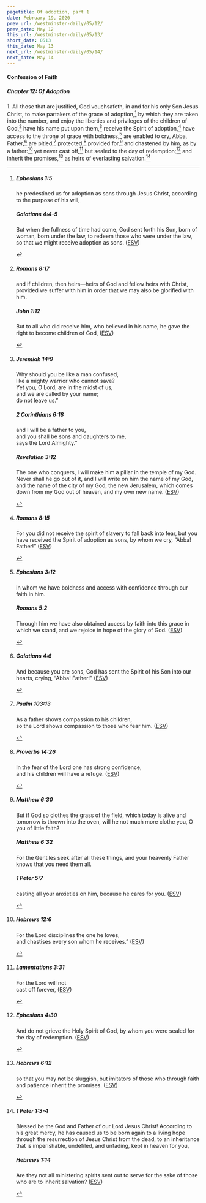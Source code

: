 ```yaml
---
pagetitle: Of adoption, part 1
date: February 19, 2020
prev_url: /westminster-daily/05/12/
prev_date: May 12
this_url: /westminster-daily/05/13/
short_date: 0513
this_date: May 13
next_url: /westminster-daily/05/14/
next_date: May 14
---
```


#### Confession of Faith

##### Chapter 12: Of Adoption

1\. All those that are justified, God vouchsafeth, in and for his only Son Jesus Christ, to make partakers of the grace of adoption,[^fnref:wcf1] by which they are taken into the number, and enjoy the liberties and privileges of the children of God,[^fnref:wcf2] have his name put upon them,[^fnref:wcf3] receive the Spirit of adoption,[^fnref:wcf4] have access to the throne of grace with boldness,[^fnref:wcf5] are enabled to cry, Abba, Father,[^fnref:wcf6] are pitied,[^fnref:wcf7] protected,[^fnref:wcf8] provided for,[^fnref:wcf9] and chastened by him, as by a father:[^fnref:wcf10] yet never cast off,[^fnref:wcf11] but sealed to the day of redemption;[^fnref:wcf12] and inherit the promises,[^fnref:wcf13] as heirs of everlasting salvation.[^fnref:wcf14]

[^fnref:wcf1]: <div class="esv"><h5>Ephesians 1:5</h5> <div class="esv-text"><p id="p49001005.01-1">he predestined us for adoption as sons through Jesus Christ, according to the purpose of his will,</p> </div><h5>Galatians 4:4-5</h5> <div class="esv-text"><p id="p48004004.01-2">But when the fullness of time had come, God sent forth his Son, born of woman, born under the law, to redeem those who were under the law, so that we might receive adoption as sons.  (<a href="http://www.esv.org" class="copyright">ESV</a>)</p> </div> </div>

[^fnref:wcf2]: <div class="esv"><h5>Romans 8:17</h5> <div class="esv-text"><p id="p45008017.01-1">and if children, then heirs&#8212;heirs of God and fellow heirs with Christ, provided we suffer with him in order that we may also be glorified with him.</p> </div><h5>John 1:12</h5> <div class="esv-text"><p id="p43001012.01-2">But to all who did receive him, who believed in his name, he gave the right to become children of God,  (<a href="http://www.esv.org" class="copyright">ESV</a>)</p> </div> </div>

[^fnref:wcf3]: <div class="esv"><h5>Jeremiah 14:9</h5> <div class="esv-text"><div class="block-indent"> <p class="line-group" id="p24014009.01-1">Why should you be like a man confused,<br /> <span class="indent"></span>like a mighty warrior who cannot save?<br /> Yet you, O <span class="small-caps">Lord</span>, are in the midst of us,<br /> <span class="indent"></span>and we are called by your name;<br /> <span class="indent"></span>do not leave us.&#8221;</p> </div> </div><h5>2 Corinthians 6:18</h5> <div class="esv-text"><div class="block-indent"> <p class="line-group" id="p47006018.01-2">and I will be a father to you,<br /> <span class="indent"></span>and you shall be sons and daughters to me,<br /> says the Lord Almighty.&#8221;</p> </div> </div><h5>Revelation 3:12</h5> <div class="esv-text"><p id="p66003012.01-3"><span class="woc">The one who conquers, I will make him a pillar in the temple of my God. Never shall he go out of it, and I will write on him the name of my God, and the name of the city of my God, the new Jerusalem, which comes down from my God out of heaven, and my own new name.</span>  (<a href="http://www.esv.org" class="copyright">ESV</a>)</p> </div> </div>

[^fnref:wcf4]: <div class="esv"><h5>Romans 8:15</h5> <div class="esv-text"><p id="p45008015.01-1">For you did not receive the spirit of slavery to fall back into fear, but you have received the Spirit of adoption as sons, by whom we cry, &#8220;Abba! Father!&#8221;  (<a href="http://www.esv.org" class="copyright">ESV</a>)</p> </div> </div>

[^fnref:wcf5]: <div class="esv"><h5>Ephesians 3:12</h5> <div class="esv-text"><p id="p49003012.01-1">in whom we have boldness and access with confidence through our faith in him.</p> </div><h5>Romans 5:2</h5> <div class="esv-text"><p id="p45005002.01-2">Through him we have also obtained access by faith into this grace in which we stand, and we rejoice in hope of the glory of God.  (<a href="http://www.esv.org" class="copyright">ESV</a>)</p> </div> </div>

[^fnref:wcf6]: <div class="esv"><h5>Galatians 4:6</h5> <div class="esv-text"><p id="p48004006.01-1">And because you are sons, God has sent the Spirit of his Son into our hearts, crying, &#8220;Abba! Father!&#8221;  (<a href="http://www.esv.org" class="copyright">ESV</a>)</p> </div> </div>

[^fnref:wcf7]: <div class="esv"><h5>Psalm 103:13</h5> <div class="esv-text"><div class="block-indent"> <p class="line-group" id="p19103013.01-1">As a father shows compassion to his children,<br /> <span class="indent"></span>so the <span class="small-caps">Lord</span> shows compassion to those who fear him.  (<a href="http://www.esv.org" class="copyright">ESV</a>)</p> </div> </div> </div>

[^fnref:wcf8]: <div class="esv"><h5>Proverbs 14:26</h5> <div class="esv-text"><div class="block-indent"> <p class="line-group" id="p20014026.01-1">In the fear of the <span class="small-caps">Lord</span> one has strong confidence,<br /> <span class="indent"></span>and his children will have a refuge.  (<a href="http://www.esv.org" class="copyright">ESV</a>)</p> </div> </div> </div>

[^fnref:wcf9]: <div class="esv"><h5>Matthew 6:30</h5> <div class="esv-text"><p id="p40006030.01-1"><span class="woc">But if God so clothes the grass of the field, which today is alive and tomorrow is thrown into the oven, will he not much more clothe you, O you of little faith?</span></p> </div><h5>Matthew 6:32</h5> <div class="esv-text"><p id="p40006032.01-2"><span class="woc">For the Gentiles seek after all these things, and your heavenly Father knows that you need them all.</span></p> </div><h5>1 Peter 5:7</h5> <div class="esv-text"><p id="p60005007.01-3">casting all your anxieties on him, because he cares for you.  (<a href="http://www.esv.org" class="copyright">ESV</a>)</p> </div> </div>

[^fnref:wcf10]: <div class="esv"><h5>Hebrews 12:6</h5> <div class="esv-text"><div class="block-indent"> <p class="line-group" id="p58012006.01-1">For the Lord disciplines the one he loves,<br /> <span class="indent"></span>and chastises every son whom he receives.&#8221;  (<a href="http://www.esv.org" class="copyright">ESV</a>)</p> </div> </div> </div>

[^fnref:wcf11]: <div class="esv"><h5>Lamentations 3:31</h5> <div class="esv-text"><div class="block-indent"> <p class="line-group" id="p25003031.01-1">For the Lord will not<br /> <span class="indent"></span>cast off forever,  (<a href="http://www.esv.org" class="copyright">ESV</a>)</p> </div> </div> </div>

[^fnref:wcf12]: <div class="esv"><h5>Ephesians 4:30</h5> <div class="esv-text"><p id="p49004030.01-1">And do not grieve the Holy Spirit of God, by whom you were sealed for the day of redemption.  (<a href="http://www.esv.org" class="copyright">ESV</a>)</p> </div> </div>

[^fnref:wcf13]: <div class="esv"><h5>Hebrews 6:12</h5> <div class="esv-text"><p id="p58006012.01-1">so that you may not be sluggish, but imitators of those who through faith and patience inherit the promises.  (<a href="http://www.esv.org" class="copyright">ESV</a>)</p> </div> </div>

[^fnref:wcf14]: <div class="esv"><h5>1 Peter 1:3-4</h5> <div class="esv-text"> <p id="p60001003.07-1">Blessed be the God and Father of our Lord Jesus Christ! According to his great mercy, he has caused us to be born again to a living hope through the resurrection of Jesus Christ from the dead, to an inheritance that is imperishable, undefiled, and unfading, kept in heaven for you,</p> </div><h5>Hebrews 1:14</h5> <div class="esv-text"><p class="same-paragraph" id="p58001014.01-2">Are they not all ministering spirits sent out to serve for the sake of those who are to inherit salvation?  (<a href="http://www.esv.org" class="copyright">ESV</a>)</p> </div> </div>

